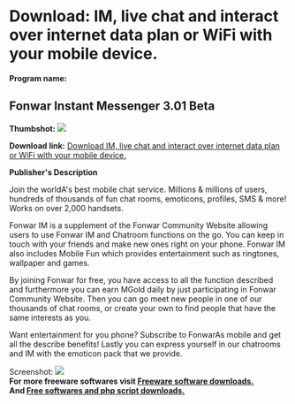 # Download: IM, live chat and interact over internet data plan or WiFi with your mobile device.

**Program name:**

## Fonwar Instant Messenger 3.01 Beta

  
**Thumbshot:** ![](http://www.freewarefiles.com/screenshot/fonwar_md.jpg)   
  
**Download link:** [Download IM, live chat and interact over internet data plan or WiFi with your mobile device.](http://freesoftwares.boysofts.com/Fonwar-IM_program_47949.html)  
  


**Publisher's Description**  
  


Join the worldA's best mobile chat service. Millions & millions of users, hundreds of thousands of fun chat rooms, emoticons, profiles, SMS & more! Works on over 2,000 handsets. 

Fonwar IM is a supplement of the Fonwar Community Website allowing users to use Fonwar IM and Chatroom functions on the go. You can keep in touch with your friends and make new ones right on your phone. Fonwar IM also includes Mobile Fun which provides entertainment such as ringtones, wallpaper and games. 

By joining Fonwar for free, you have access to all the function described and furthermore you can earn MGold daily by just participating in Fonwar Community Website. Then you can go meet new people in one of our thousands of chat rooms, or create your own to find people that have the same interests as you. 

Want entertainment for you phone? Subscribe to FonwarAs mobile and get all the describe benefits! Lastly you can express yourself in our chatrooms and IM with the emoticon pack that we provide.

  
  
Screenshot: ![](http://www.freewarefiles.com/screenshot/fonwar.jpg)   
**For more freeware softwares visit [Freeware software downloads.](http://freesoftwares.boysofts.com/)**   
**And [Free softwares and php script downloads.](http://www.boysofts.com/)**
